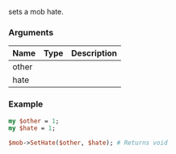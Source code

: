 sets a mob hate.
### Arguments
**Name**|**Type**|**Description**
:---|:---|:---
other||
hate||

### Example

```perl
my $other = 1;
my $hate = 1;

$mob->SetHate($other, $hate); # Returns void
```